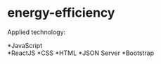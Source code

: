 # energy-efficiency
Applied technology:

*JavaScript <br>
*ReactJS 
*CSS 
*HTML 
*JSON Server 
*Bootstrap
